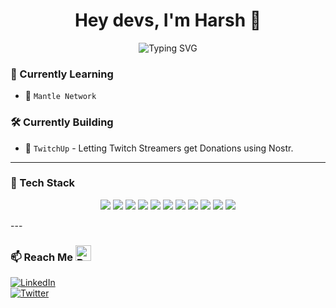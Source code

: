 <h1 align="center">Hey devs, I'm Harsh 👋</h1>

<p align="center">
  <img src="https://readme-typing-svg.demolab.com?font=Roboto&size=28&pause=1000&center=true&vCenter=true&width=600&lines=Learning%20and%20building%20Web3%20Products." alt="Typing SVG" />
</p>

### 🚀 Currently Learning
- 🔐 `Mantle Network`

### 🛠️ Currently Building
- 🧠 `TwitchUp` - Letting Twitch Streamers get Donations using Nostr. 

---

### 🧩 Tech Stack
<p align="center">

  <img src="https://img.shields.io/badge/JavaScript-F7DF1E?style=for-the-badge&logo=javascript&logoColor=black" />
  <img src="https://img.shields.io/badge/Solidity-363636?style=for-the-badge&logo=solidity&logoColor=white" />
  <img src="https://img.shields.io/badge/react_native-20232A?style=for-the-badge&logo=react&logoColor=61DAFB" />
  <img src="https://img.shields.io/badge/React-20232A?style=for-the-badge&logo=react&logoColor=61DAFB" />
  <img src="https://img.shields.io/badge/Node.js-339933?style=for-the-badge&logo=node.js&logoColor=white" />
  <img src="https://img.shields.io/badge/Hardhat-F5F5F5?style=for-the-badge&logo=ethereum&logoColor=black" />
  <img src="https://img.shields.io/badge/IPFS-65C2CB?style=for-the-badge&logo=ipfs&logoColor=white" />
  <img src="https://img.shields.io/badge/Python-3776AB?style=for-the-badge&logo=python&logoColor=white" />
  <img src="https://img.shields.io/badge/C++-00599C?style=for-the-badge&logo=c%2B%2B&logoColor=white" />
    <img src="https://img.shields.io/badge/Figma-F24E1E?style=for-the-badge&logo=figma&logoColor=white" />
  <img src="https://img.shields.io/badge/UI/UX-FF4088?style=for-the-badge&logo=Adobe&logoColor=white" />
  
</p>
---

### 📫 Reach Me <img src="https://raw.githubusercontent.com/Tarikul-Islam-Anik/Animated-Fluent-Emojis/master/Emojis/Smilies/Beaming%20Face%20with%20Smiling%20Eyes.png" alt="Beaming Face with Smiling Eyes" width="25" height="25" />
[![LinkedIn](https://img.shields.io/badge/-LinkedIn-blue?style=flat&logo=linkedin)](https://linkedin.com/in/flerk3n)  
[![Twitter](https://img.shields.io/badge/-Twitter-1DA1F2?style=flat&logo=twitter&logoColor=white)](https://twitter.com/flerk3n)

